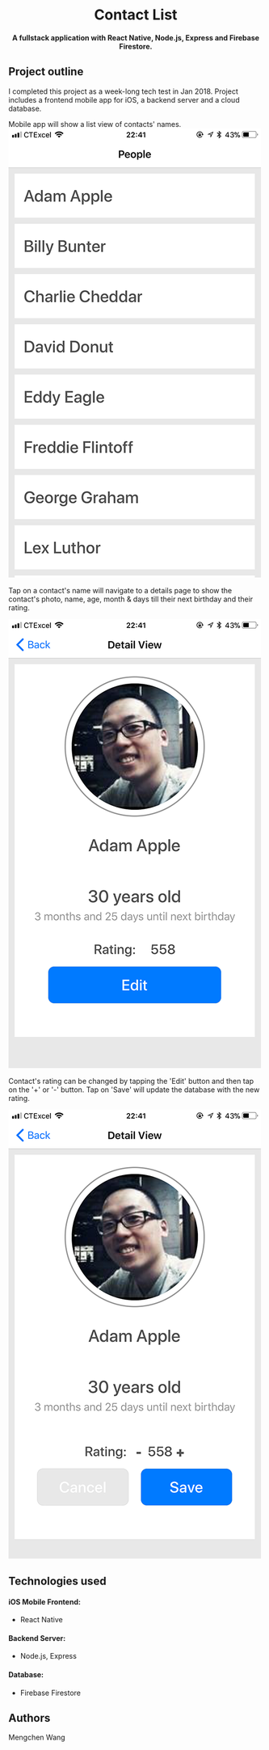 
<h1 align="center">
  Contact List
</h1>
<h4 align="center">
A fullstack application with React Native, Node.js, Express and Firebase Firestore.
</h4>

Project outline
----
I completed this project as a week-long tech test in Jan 2018. Project includes a frontend mobile app for iOS, a backend server and a cloud database.

Mobile app will show a list view of contacts' names.
![screenshot](Screenshots/list_view.png)

Tap on a contact's name will navigate to a details page to show the contact's photo, name, age, month & days till their next birthday and their rating.

![screenshot](Screenshots/details.png)

Contact's rating can be changed by tapping the 'Edit' button and then tap on the '+' or '-' button. Tap on 'Save' will update the database with the new rating.

![screenshot](Screenshots/rating.png)

Technologies used
----
#### iOS Mobile Frontend:
- React Native
#### Backend Server:
- Node.js, Express
#### Database:
- Firebase Firestore

Authors
----
Mengchen Wang
